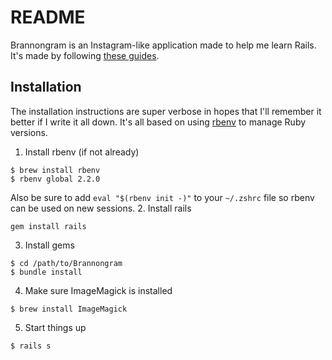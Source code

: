 # README

Brannongram is an Instagram-like application made to help me learn Rails.
It's made by following [these guides](https://www.devwalks.com/lets-build-instagram-in-rails-part-1/).

## Installation

The installation instructions are super verbose in hopes that I'll remember it better if I write it all down. It's all based on using [rbenv](https://github.com/rbenv/rbenv) to manage Ruby versions.

1. Install rbenv (if not already)

  ```
  $ brew install rbenv
  $ rbenv global 2.2.0
  ```

  Also be sure to add `eval "$(rbenv init -)"` to your `~/.zshrc` file so rbenv can be used on new sessions.
2. Install rails

  ```
  gem install rails
  ```

3. Install gems

  ```
  $ cd /path/to/Brannongram
  $ bundle install
  ```

4. Make sure ImageMagick is installed

  ```
  $ brew install ImageMagick
  ```

5. Start things up

  ```
  $ rails s
  ```
